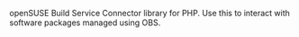 openSUSE Build Service Connector library for PHP. Use this to interact with software packages managed using OBS.
